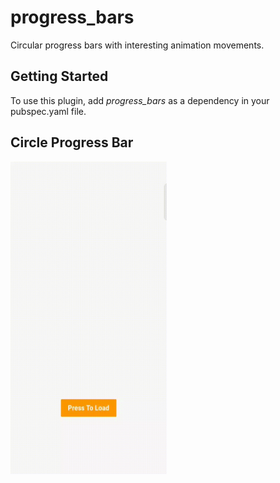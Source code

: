 
# progress_bars

  

Circular progress bars with interesting animation movements.
  

## Getting Started

  To use this plugin, add _progress_bars_ as a dependency in your pubspec.yaml file.

## Circle Progress Bar
<img src="/demo/demo.gif" width="250" height="500"/>
